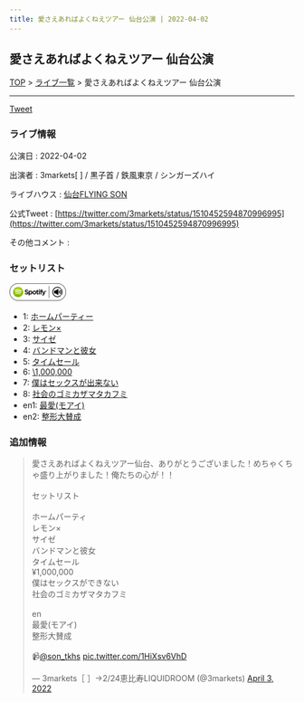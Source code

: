 ```yaml
---
title: 愛さえあればよくねえツアー 仙台公演 | 2022-04-02
---
```

## 愛さえあればよくねえツアー 仙台公演

[TOP](/setlist/) > [ライブ一覧](lives.html) > 愛さえあればよくねえツアー 仙台公演

___

<a href="https://twitter.com/share?ref_src=twsrc%5Etfw" data-text="3markets[ ]セットリスト > 愛さえあればよくねえツアー 仙台公演" class="twitter-share-button" data-via="3markets" data-hashtags="3markets" data-related="3markets" data-show-count="false">Tweet</a>

### ライブ情報

公演日
:    2022-04-02

出演者
:    3markets[ ] / 黒子首 / 鉄風東京 / シンガーズハイ

ライブハウス
:    [仙台FLYING SON](livehouse018.html)

公式Tweet
:    [https://twitter.com/3markets/status/1510452594870996995](https://twitter.com/3markets/status/1510452594870996995)

その他コメント
:    

### セットリスト


[![play with spotify](images/spotify-icon.png)](https://open.spotify.com/playlist/1o4cyFdKjdMP40toJDEqnq)



*  1: [ホームパーティー](song011.html)
*  2: [レモン×](song003.html)
*  3: [サイゼ](song004.html)
*  4: [バンドマンと彼女](song009.html)
*  5: [タイムセール](song007.html)
*  6: [\1,000,000](song022.html)
*  7: [僕はセックスが出来ない](song006.html)
*  8: [社会のゴミカザマタカフミ](song002.html)
*  en1: [最愛(モアイ)](song014.html)
*  en2: [整形大賛成](song005.html)


### 追加情報



<blockquote class="twitter-tweet"><p lang="ja" dir="ltr">愛さえあればよくねえツアー仙台、ありがとうございました！めちゃくちゃ盛り上がりました！俺たちの心が！！<br><br>セットリスト<br><br>ホームパーティ<br>レモン×<br>サイゼ<br>バンドマンと彼女<br>タイムセール<br>¥1,000,000<br>僕はセックスができない<br>社会のゴミカザマタカフミ<br><br>en<br>最愛(モアイ)<br>整形大賛成<br><br>📹<a href="https://twitter.com/son_tkhs?ref_src=twsrc%5Etfw">@son_tkhs</a> <a href="https://t.co/1HiXsv6VhD">pic.twitter.com/1HiXsv6VhD</a></p>&mdash; 3markets［ ］→2/24恵比寿LIQUIDROOM (@3markets) <a href="https://twitter.com/3markets/status/1510452594870996995?ref_src=twsrc%5Etfw">April 3, 2022</a></blockquote>
<script async src="https://platform.twitter.com/widgets.js" charset="utf-8"></script>




<script async src="https://platform.twitter.com/widgets.js" charset="utf-8"></script>